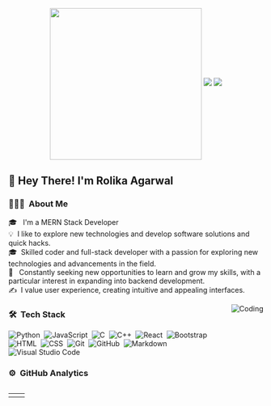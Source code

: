 <p align="center">

  <img src = "https://user-images.githubusercontent.com/81984963/234690435-6eba6067-ed86-4ffb-8b48-1f71554592e4.png" width = "300" height = "300" align = "center">
  <a href="mailto:rolikaagarwal2003@gmail.com"><img src = "https://img.shields.io/badge/gmail-%23D14836.svg?&style=for-the-badge&logo=gmail&logoColor=white"></a>   
  <a href="https://www.linkedin.com/in/rolika-agarwal/"><img src="https://img.shields.io/badge/linkedin-%230077B5.svg?&style=for-the-badge&logo=linkedin&logoColor=white"/></a>
</p>
 <h2>👋 Hey There! I'm Rolika Agarwal</h2>


### 👨🏻‍💻 &nbsp;About Me
🎓 &nbsp; I'm a MERN Stack Developer\
💡 &nbsp;I like to explore new technologies and develop software solutions and quick hacks.\
🎓 &nbsp;Skilled coder and full-stack developer with a passion for exploring new technologies and advancements in the field.\
🌱 &nbsp; Constantly seeking new opportunities to learn and grow my skills, with a particular interest in expanding into backend development.\
✍️ &nbsp;I value user experience, creating intuitive and appealing interfaces.


<img alt="Coding" src="https://user-images.githubusercontent.com/81984963/234688527-2cd1053c-f5d5-490e-9f37-0e533fed6256.gif" align="right"/>

### 🛠 &nbsp;Tech Stack


![Python](https://img.shields.io/badge/-Python-05122A?style=flat&logo=python)&nbsp;
![JavaScript](https://img.shields.io/badge/-JavaScript-05122A?style=flat&logo=javascript)&nbsp;
![C](https://img.shields.io/badge/-C-05122A?style=flat&logo=C&logoColor=A8B9CC)&nbsp;
![C++](https://img.shields.io/badge/-C++-05122A?style=flat&logo=C%2B%2B&logoColor=00599C)&nbsp;
![React](https://img.shields.io/badge/-React-05122A?style=flat&logo=react)&nbsp;
![Bootstrap](https://img.shields.io/badge/-Bootstrap-05122A?style=flat&logo=bootstrap&logoColor=563D7C)\
![HTML](https://img.shields.io/badge/-HTML-05122A?style=flat&logo=HTML5)&nbsp;
![CSS](https://img.shields.io/badge/-CSS-05122A?style=flat&logo=CSS3&logoColor=1572B6)&nbsp;
![Git](https://img.shields.io/badge/-Git-05122A?style=flat&logo=git)&nbsp;
![GitHub](https://img.shields.io/badge/-GitHub-05122A?style=flat&logo=github)&nbsp;
![Markdown](https://img.shields.io/badge/-Markdown-05122A?style=flat&logo=markdown)\
![Visual Studio Code](https://img.shields.io/badge/-Visual%20Studio%20Code-05122A?style=flat&logo=visual-studio-code&logoColor=007ACC)&nbsp;
### ⚙️ &nbsp;GitHub Analytics

 <table style="margin-top:30px"> 
  <tr>
    <td><img src="https://github-readme-stats.vercel.app/api?username=rolikaagarwal&show_icons=true&theme=dark&locale=en" alt="" /></td>
    <td><img src="https://github-readme-stats.vercel.app/api/top-langs?username=rolikaagarwal&show_icons=true&theme=dark&locale=en&layout=compact" alt="" /></td>
  </tr>
</table>

<div align="center">
<p><img align="center" src="https://github-readme-streak-stats.herokuapp.com/?user=rolikaagarwal&theme=dark" alt="" /></p>
 </div>
 <br>
